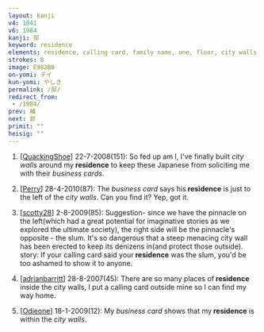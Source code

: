 ```yaml
---
layout: kanji
v4: 1841
v6: 1984
kanji: 邸
keyword: residence
elements: residence, calling card, family name, one, floor, city walls
strokes: 8
image: E982B8
on-yomi: テイ
kun-yomi: やしき
permalink: /邸/
redirect_from:
 - /1984/
prev: 補
next: 郭
primit: ""
heisig: ""
---
```


1) [<a href="http://kanji.koohii.com/profile/QuackingShoe">QuackingShoe</a>] 22-7-2008(151): So fed up am I, I&#039;ve finally built <em>city walls</em> around my<strong> residence</strong> to keep these Japanese from soliciting me with their <em>business cards</em>.

2) [<a href="http://kanji.koohii.com/profile/Perry">Perry</a>] 28-4-2010(87): The <em>business card</em> says his<strong> residence</strong> is just to the left of the <em>city walls</em>. Can you find it? Yep, got it.

3) [<a href="http://kanji.koohii.com/profile/scotty28">scotty28</a>] 2-8-2009(85): Suggestion- since we have the pinnacle on the left(which had a great potential for imaginative stories as we explored the ultimate society), the right side will be the pinnacle&#039;s opposite - the slum. It&#039;s so dangerous that a steep menacing city wall has been erected to keep its denizens in(and protect those outside). story: If your calling card said your<strong> residence</strong> was the slum, you&#039;d be too ashamed to show it to anyone.

4) [<a href="http://kanji.koohii.com/profile/adrianbarritt">adrianbarritt</a>] 28-8-2007(45): There are so many places of<strong> residence</strong> inside the city walls, I put a calling card outside mine so I can find my way home.

5) [<a href="http://kanji.koohii.com/profile/Odieone">Odieone</a>] 18-1-2009(12): My <em>business card</em> shows that my<strong> residence</strong> is within the <em>city walls</em>.

